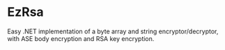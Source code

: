 # EzRsa
Easy .NET implementation of a byte array and string encryptor/decryptor, with ASE body encryption and RSA key encryption.

